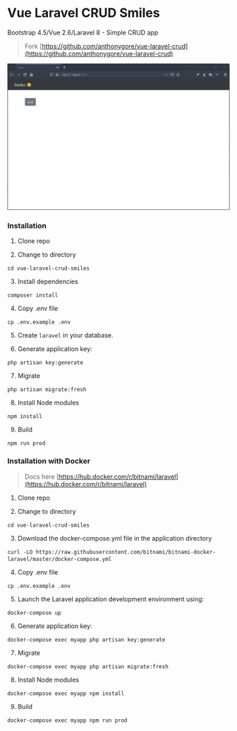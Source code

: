 # Vue Laravel CRUD Smiles

Bootstrap 4.5/Vue 2.6/Laravel 8 - Simple CRUD app


> Fork [https://github.com/anthonygore/vue-laravel-crud](https://github.com/anthonygore/vue-laravel-crud)

<img src="demo.gif" width="900">

### Installation

1. Clone repo

2. Change to directory

````
cd vue-laravel-crud-smiles
````   

3. Install dependencies

````
composer install
````

4. Copy .env file

```
cp .env.example .env
```

5. Create `laravel` in your database.

6. Generate application key:

````
php artisan key:generate
````

7. Migrate
````
php artisan migrate:fresh
````

8. Install Node modules
````
npm install
````

9. Build

````
npm run prod
````

### Installation with Docker

> Docs here [https://hub.docker.com/r/bitnami/laravel](https://hub.docker.com/r/bitnami/laravel)


1. Clone repo

2. Change to directory

````
cd vue-laravel-crud-smiles
```` 

3. Download the docker-compose.yml file in the application directory

````
curl -LO https://raw.githubusercontent.com/bitnami/bitnami-docker-laravel/master/docker-compose.yml
````

4. Copy .env file

```
cp .env.example .env
```

5. Launch the Laravel application development environment using:

```
docker-compose up
```
6. Generate application key:
````
docker-compose exec myapp php artisan key:generate
````

7. Migrate
````
docker-compose exec myapp php artisan migrate:fresh
````

8. Install Node modules
````
docker-compose exec myapp npm install
````

9. Build

````
docker-compose exec myapp npm run prod
````
